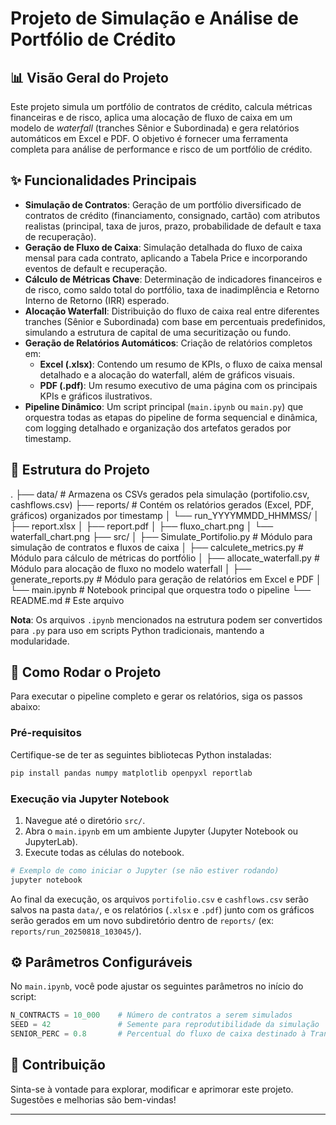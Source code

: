 # Projeto de Simulação e Análise de Portfólio de Crédito

## 📊 Visão Geral do Projeto

Este projeto simula um portfólio de contratos de crédito, calcula métricas financeiras e de risco, aplica uma alocação de fluxo de caixa em um modelo de *waterfall* (tranches Sênior e Subordinada) e gera relatórios automáticos em Excel e PDF. O objetivo é fornecer uma ferramenta completa para análise de performance e risco de um portfólio de crédito.

## ✨ Funcionalidades Principais

- **Simulação de Contratos**: Geração de um portfólio diversificado de contratos de crédito (financiamento, consignado, cartão) com atributos realistas (principal, taxa de juros, prazo, probabilidade de default e taxa de recuperação).
- **Geração de Fluxo de Caixa**: Simulação detalhada do fluxo de caixa mensal para cada contrato, aplicando a Tabela Price e incorporando eventos de default e recuperação.
- **Cálculo de Métricas Chave**: Determinação de indicadores financeiros e de risco, como saldo total do portfólio, taxa de inadimplência e Retorno Interno de Retorno (IRR) esperado.
- **Alocação Waterfall**: Distribuição do fluxo de caixa real entre diferentes tranches (Sênior e Subordinada) com base em percentuais predefinidos, simulando a estrutura de capital de uma securitização ou fundo.
- **Geração de Relatórios Automáticos**: Criação de relatórios completos em:
    - **Excel (.xlsx)**: Contendo um resumo de KPIs, o fluxo de caixa mensal detalhado e a alocação do waterfall, além de gráficos visuais.
    - **PDF (.pdf)**: Um resumo executivo de uma página com os principais KPIs e gráficos ilustrativos.
- **Pipeline Dinâmico**: Um script principal (`main.ipynb` ou `main.py`) que orquestra todas as etapas do pipeline de forma sequencial e dinâmica, com logging detalhado e organização dos artefatos gerados por timestamp.

## 📂 Estrutura do Projeto

.
├── data/                   # Armazena os CSVs gerados pela simulação (portifolio.csv, cashflows.csv)
├── reports/                # Contém os relatórios gerados (Excel, PDF, gráficos) organizados por timestamp
│   └── run_YYYYMMDD_HHMMSS/
│       ├── report.xlsx
│       ├── report.pdf
│       ├── fluxo_chart.png
│       └── waterfall_chart.png
├── src/
│   ├── Simulate_Portifolio.py  # Módulo para simulação de contratos e fluxos de caixa
│   ├── calculete_metrics.py    # Módulo para cálculo de métricas do portfólio
│   ├── allocate_waterfall.py   # Módulo para alocação de fluxo no modelo waterfall
│   ├── generate_reports.py     # Módulo para geração de relatórios em Excel e PDF
│   └── main.ipynb              # Notebook principal que orquestra todo o pipeline
└── README.md               # Este arquivo

**Nota**: Os arquivos `.ipynb` mencionados na estrutura podem ser convertidos para `.py` para uso em scripts Python tradicionais, mantendo a modularidade.

## 🚀 Como Rodar o Projeto

Para executar o pipeline completo e gerar os relatórios, siga os passos abaixo:

### Pré-requisitos

Certifique-se de ter as seguintes bibliotecas Python instaladas:

```bash
pip install pandas numpy matplotlib openpyxl reportlab
```

### Execução via Jupyter Notebook

1. Navegue até o diretório `src/`.
2. Abra o `main.ipynb` em um ambiente Jupyter (Jupyter Notebook ou JupyterLab).
3. Execute todas as células do notebook.

```bash
# Exemplo de como iniciar o Jupyter (se não estiver rodando)
jupyter notebook
```

Ao final da execução, os arquivos `portifolio.csv` e `cashflows.csv` serão salvos na pasta `data/`, e os relatórios (`.xlsx` e `.pdf`) junto com os gráficos serão gerados em um novo subdiretório dentro de `reports/` (ex: `reports/run_20250818_103045/`).

## ⚙️ Parâmetros Configuráveis

No `main.ipynb`, você pode ajustar os seguintes parâmetros no início do script:

```python
N_CONTRACTS = 10_000    # Número de contratos a serem simulados
SEED = 42               # Semente para reprodutibilidade da simulação
SENIOR_PERC = 0.8       # Percentual do fluxo de caixa destinado à Tranche Sênior no waterfall
```

## 🤝 Contribuição

Sinta-se à vontade para explorar, modificar e aprimorar este projeto. Sugestões e melhorias são bem-vindas!

---